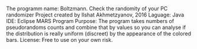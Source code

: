 The programm name: Boltzmann. Check the randomity of your PC randomizer
Project created by Ilshat Akhmetzyanov, 2016
Laguage: Java
IDE: Eclipse MARS
Program Purpose: The program takes numbers of pseudorandoms counts and combine that by values so you can analyse if the distribution is really uniform (discreet) by the appearance of the colored bars.
License: Free to use on your own risk.
